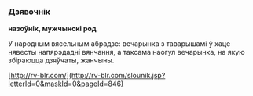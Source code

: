 ### Дзявочнік
**назоўнік, мужчынскі род**

У народным вясельным абрадзе: вечарынка з таварышамі ў хаце нявесты напярэдадні вянчання, а таксама наогул вечарынка, на якую збіраюцца дзяўчаты, жанчыны.

<a rel="author">[http://rv-blr.com/](http://rv-blr.com/slounik.jsp?letterId=0&maskId=0&pageId=846)</a>
